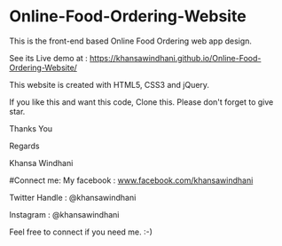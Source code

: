 # Online-Food-Ordering-Website
This is the front-end based Online Food Ordering web app design.

See its Live demo at : https://khansawindhani.github.io/Online-Food-Ordering-Website/

This website is created with HTML5, CSS3 and jQuery.

If you like this and want this code, Clone this. Please don't forget to give star.

Thanks You

Regards

Khansa Windhani

#Connect me:
My facebook : www.facebook.com/khansawindhani

Twitter Handle : @khansawindhani

Instagram : @khansawindhani

Feel free to connect if you need me. :-)
